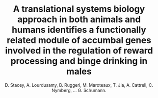 ---
author: D. Stacey, A. Lourdusamy, B. Ruggeri, M. Maroteaux, T. Jia, A. Cattrell, C. Nymberg, ... G. Schumann.
title: A translational systems biology approach in both animals and humans identifies a functionally related module of accumbal genes involved in the regulation of reward processing and binge drinking in males
journal: Journal of Psychiatry and Neuroscience
year: 2016
type: article
doi: 10.1503/jpn.150138
volume: 41
number: 3
---